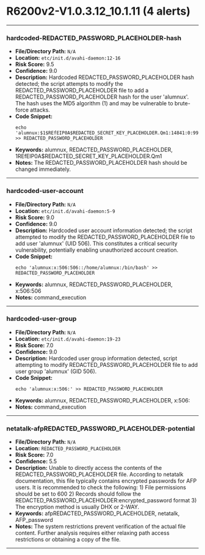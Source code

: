 # R6200v2-V1.0.3.12_10.1.11 (4 alerts)

---

### hardcoded-REDACTED_PASSWORD_PLACEHOLDER-hash

- **File/Directory Path:** `N/A`
- **Location:** `etc/init.d/avahi-daemon:12-16`
- **Risk Score:** 9.5
- **Confidence:** 9.0
- **Description:** Hardcoded REDACTED_PASSWORD_PLACEHOLDER hash detected; the script attempts to modify the REDACTED_PASSWORD_PLACEHOLDER file to add a REDACTED_PASSWORD_PLACEHOLDER hash for the user 'alumnux'. The hash uses the MD5 algorithm ($1$) and may be vulnerable to brute-force attacks.
- **Code Snippet:**
  ```
  echo 'alumnux:$1$REfEIP0A$REDACTED_SECRET_KEY_PLACEHOLDER.Qm1:14841:0:99999:7:::' >> REDACTED_PASSWORD_PLACEHOLDER
  ```
- **Keywords:** alumnux, REDACTED_PASSWORD_PLACEHOLDER, $1$REfEIP0A$REDACTED_SECRET_KEY_PLACEHOLDER.Qm1
- **Notes:** The REDACTED_PASSWORD_PLACEHOLDER hash should be changed immediately.

---
### hardcoded-user-account

- **File/Directory Path:** `N/A`
- **Location:** `etc/init.d/avahi-daemon:5-9`
- **Risk Score:** 9.0
- **Confidence:** 9.0
- **Description:** Hardcoded user account information detected; the script attempted to modify the REDACTED_PASSWORD_PLACEHOLDER file to add user 'alumnux' (UID 506). This constitutes a critical security vulnerability, potentially enabling unauthorized account creation.
- **Code Snippet:**
  ```
  echo 'alumnux:x:506:506::/home/alumnux:/bin/bash' >> REDACTED_PASSWORD_PLACEHOLDER
  ```
- **Keywords:** alumnux, REDACTED_PASSWORD_PLACEHOLDER, x:506:506
- **Notes:** command_execution

---
### hardcoded-user-group

- **File/Directory Path:** `N/A`
- **Location:** `etc/init.d/avahi-daemon:19-23`
- **Risk Score:** 7.0
- **Confidence:** 9.0
- **Description:** Hardcoded user group information detected, script attempting to modify REDACTED_PASSWORD_PLACEHOLDER file to add user group 'alumnux' (GID 506).
- **Code Snippet:**
  ```
  echo 'alumnux:x:506:' >> REDACTED_PASSWORD_PLACEHOLDER
  ```
- **Keywords:** alumnux, REDACTED_PASSWORD_PLACEHOLDER, x:506:
- **Notes:** command_execution

---
### netatalk-afpREDACTED_PASSWORD_PLACEHOLDER-potential

- **File/Directory Path:** `N/A`
- **Location:** `REDACTED_PASSWORD_PLACEHOLDER`
- **Risk Score:** 7.0
- **Confidence:** 5.5
- **Description:** Unable to directly access the contents of the REDACTED_PASSWORD_PLACEHOLDER file. According to netatalk documentation, this file typically contains encrypted passwords for AFP users. It is recommended to check the following: 1) File permissions should be set to 600 2) Records should follow the REDACTED_PASSWORD_PLACEHOLDER:encrypted_password format 3) The encryption method is usually DHX or 2-WAY.
- **Keywords:** afpREDACTED_PASSWORD_PLACEHOLDER, netatalk, AFP_password
- **Notes:** The system restrictions prevent verification of the actual file content. Further analysis requires either relaxing path access restrictions or obtaining a copy of the file.

---
